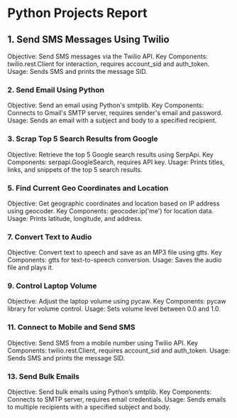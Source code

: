 <h1> Python Projects Report </h1> 

<h2>  1. Send SMS Messages Using Twilio </h2>
Objective: Send SMS messages via the Twilio API.
Key Components: twilio.rest.Client for interaction, requires account_sid and auth_token.
Usage: Sends SMS and prints the message SID.

<h3> 2. Send Email Using Python  </h3> 
Objective: Send an email using Python's smtplib.
Key Components: Connects to Gmail's SMTP server, requires sender's email and password.
Usage: Sends an email with a subject and body to a specified recipient.

<h3> 3. Scrap Top 5 Search Results from Google </h3>
Objective: Retrieve the top 5 Google search results using SerpApi.
Key Components: serpapi.GoogleSearch, requires API key.
Usage: Prints titles, links, and snippets of the top 5 search results.

<h3>5. Find Current Geo Coordinates and Location</h3>
Objective: Get geographic coordinates and location based on IP address using geocoder.
Key Components: geocoder.ip('me') for location data.
Usage: Prints latitude, longitude, and address.

<h3> 7. Convert Text to Audio </h3>
Objective: Convert text to speech and save as an MP3 file using gtts.
Key Components: gtts for text-to-speech conversion.
Usage: Saves the audio file and plays it.

<h3> 9. Control Laptop Volume</h3>
Objective: Adjust the laptop volume using pycaw.
Key Components: pycaw library for volume control.
Usage: Sets volume level between 0.0 and 1.0.

<h3>11. Connect to Mobile and Send SMS</h3>
Objective: Send SMS from a mobile number using Twilio API.
Key Components: twilio.rest.Client, requires account_sid and auth_token.
Usage: Sends SMS and prints the message SID.

<h3> 13. Send Bulk Emails </h3>
Objective: Send bulk emails using Python’s smtplib.
Key Components: Connects to SMTP server, requires email credentials.
Usage: Sends emails to multiple recipients with a specified subject and body.
